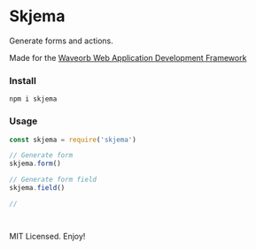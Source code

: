 # Skjema

Generate forms and actions.

Made for the [Waveorb Web Application Development Framework](https://waveorb.com)

### Install

```
npm i skjema
```

### Usage

```js
const skjema = require('skjema')

// Generate form
skjema.form()

// Generate form field
skjema.field()

//




```

MIT Licensed. Enjoy!
